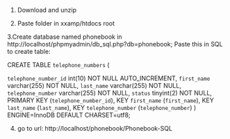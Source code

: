 1. Download and unzip


2. Paste folder in xxamp/htdocs root


3.Create database named phonebook in http://localhost/phpmyadmin/db_sql.php?db=phonebook;
Paste this in SQL to create table:

CREATE TABLE `telephone_numbers` (

  `telephone_number_id` int(10) NOT NULL AUTO_INCREMENT,
  `first_name` varchar(255) NOT NULL,
  `last_name` varchar(255) NOT NULL,
  `telephone_number` varchar(255) NOT NULL,
  `status` tinyint(2) NOT NULL,
  PRIMARY KEY (`telephone_number_id`),
  KEY `first_name` (`first_name`),
  KEY `last_name` (`last_name`),
  KEY `telephone_number` (`telephone_number`)
) ENGINE=InnoDB DEFAULT CHARSET=utf8;


4. go to url: http://localhost/phonebook/Phonebook-SQL
